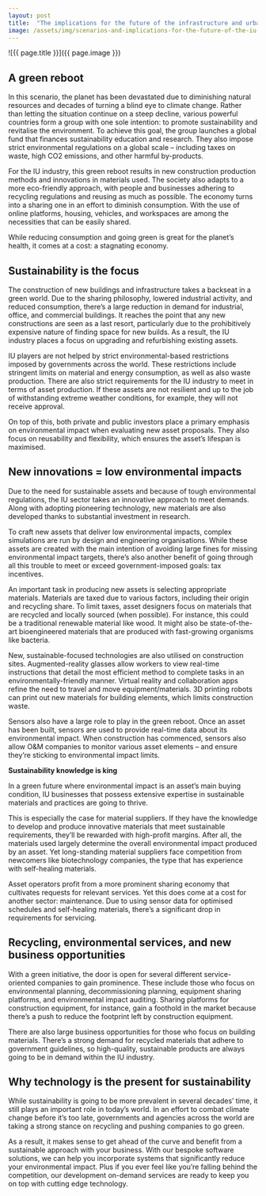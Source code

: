 ```yaml
---
layout: post
title:  "The implications for the future of the infrastructure and urban development (IU) industry: scenario 3"
image: /assets/img/scenarios-and-implications-for-the-future-of-the-iu-industry-scenario-3-1.jpg
---
```


![{{ page.title }}]({{ page.image }})

## A green reboot
In this scenario, the planet has been devastated due to diminishing natural resources and decades of turning a blind eye to climate change. Rather than letting the situation continue on a steep decline, various powerful countries form a group with one sole intention: to promote sustainability and revitalise the environment. To achieve this goal, the group launches a global fund that finances sustainability education and research. They also impose strict environmental regulations on a global scale – including taxes on waste, high CO2 emissions, and other harmful by-products.

For the IU industry, this green reboot results in new construction production methods and innovations in materials used. The society also adapts to a more eco-friendly approach, with people and businesses adhering to recycling regulations and reusing as much as possible. The economy turns into a sharing one in an effort to diminish consumption. With the use of online platforms, housing, vehicles, and workspaces are among the necessities that can be easily shared.

While reducing consumption and going green is great for the planet’s health, it comes at a cost: a stagnating economy.

## Sustainability is the focus
The construction of new buildings and infrastructure takes a backseat in a green world. Due to the sharing philosophy, lowered industrial activity, and reduced consumption, there’s a large reduction in demand for industrial, office, and commercial buildings. It reaches the point that any new constructions are seen as a last resort, particularly due to the prohibitively expensive nature of finding space for new builds. As a result, the IU industry places a focus on upgrading and refurbishing existing assets.

IU players are not helped by strict environmental-based restrictions imposed by governments across the world. These restrictions include stringent limits on material and energy consumption, as well as also waste production. There are also strict requirements for the IU industry to meet in terms of asset production. If these assets are not resilient and up to the job of withstanding extreme weather conditions, for example, they will not receive approval.

On top of this, both private and public investors place a primary emphasis on environmental impact when evaluating new asset proposals. They also focus on reusability and flexibility, which ensures the asset’s lifespan is maximised.

## New innovations = low environmental impacts
Due to the need for sustainable assets and because of tough environmental regulations, the IU sector takes an innovative approach to meet demands. Along with adopting pioneering technology, new materials are also developed thanks to substantial investment in research.

To craft new assets that deliver low environmental impacts, complex simulations are run by design and engineering organisations. While these assets are created with the main intention of avoiding large fines for missing environmental impact targets, there’s also another benefit of going through all this trouble to meet or exceed government-imposed goals: tax incentives.

An important task in producing new assets is selecting appropriate materials. Materials are taxed due to various factors, including their origin and recycling share. To limit taxes, asset designers focus on materials that are recycled and locally sourced (when possible). For instance, this could be a traditional renewable material like wood. It might also be state-of-the-art bioengineered materials that are produced with fast-growing organisms like bacteria.

New, sustainable-focused technologies are also utilised on construction sites. Augmented-reality glasses allow workers to view real-time instructions that detail the most efficient method to complete tasks in an environmentally-friendly manner. Virtual reality and collaboration apps refine the need to travel and move equipment/materials. 3D printing robots can print out new materials for building elements, which limits construction waste.

Sensors also have a large role to play in the green reboot. Once an asset has been built, sensors are used to provide real-time data about its environmental impact. When construction has commenced, sensors also allow O&M companies to monitor various asset elements – and ensure they’re sticking to environmental impact limits.

**Sustainability knowledge is king**

In a green future where environmental impact is an asset’s main buying condition, IU businesses that possess extensive expertise in sustainable materials and practices are going to thrive.

This is especially the case for material suppliers. If they have the knowledge to develop and produce innovative materials that meet sustainable requirements, they’ll be rewarded with high-profit margins. After all, the materials used largely determine the overall environmental impact produced by an asset. Yet long-standing material suppliers face competition from newcomers like biotechnology companies, the type that has experience with self-healing materials.

Asset operators profit from a more prominent sharing economy that cultivates requests for relevant services. Yet this does come at a cost for another sector: maintenance. Due to using sensor data for optimised schedules and self-healing materials, there’s a significant drop in requirements for servicing.

## Recycling, environmental services, and new business opportunities
With a green initiative, the door is open for several different service-oriented companies to gain prominence. These include those who focus on environmental planning, decommissioning planning, equipment sharing platforms, and environmental impact auditing. Sharing platforms for construction equipment, for instance, gain a foothold in the market because there’s a push to reduce the footprint left by construction equipment.

There are also large business opportunities for those who focus on building materials. There’s a strong demand for recycled materials that adhere to government guidelines, so high-quality, sustainable products are always going to be in demand within the IU industry.

## Why technology is the present for sustainability
While sustainability is going to be more prevalent in several decades’ time, it still plays an important role in today’s world. In an effort to combat climate change before it’s too late, governments and agencies across the world are taking a strong stance on recycling and pushing companies to go green.

As a result, it makes sense to get ahead of the curve and benefit from a sustainable approach with your business. With our bespoke software solutions, we can help you incorporate systems that significantly reduce your environmental impact. Plus if you ever feel like you’re falling behind the competition, our development on-demand services are ready to keep you on top with cutting edge technology.
